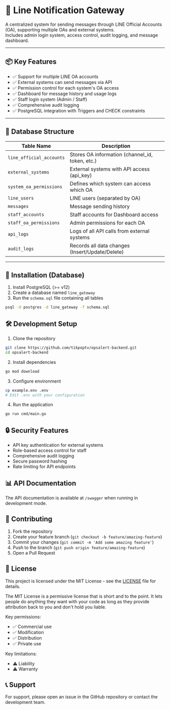 # 📡 Line Notification Gateway

A centralized system for sending messages through LINE Official Accounts (OA), supporting multiple OAs and external systems.  
Includes admin login system, access control, audit logging, and message dashboard.

---

## 📦 Key Features

- ✅ Support for multiple LINE OA accounts
- ✅ External systems can send messages via API
- ✅ Permission control for each system's OA access
- ✅ Dashboard for message history and usage logs
- ✅ Staff login system (Admin / Staff)
- ✅ Comprehensive audit logging
- ✅ PostgreSQL integration with Triggers and CHECK constraints

---

## 🧱 Database Structure

| Table Name             | Description                                   |
|------------------------|-----------------------------------------------|
| `line_official_accounts` | Stores OA information (channel_id, token, etc.) |
| `external_systems`     | External systems with API access (api_key)    |
| `system_oa_permissions`| Defines which system can access which OA      |
| `line_users`           | LINE users (separated by OA)                  |
| `messages`             | Message sending history                       |
| `staff_accounts`       | Staff accounts for Dashboard access           |
| `staff_oa_permissions` | Admin permissions for each OA                 |
| `api_logs`             | Logs of all API calls from external systems   |
| `audit_logs`           | Records all data changes (Insert/Update/Delete) |

---

## 🚀 Installation (Database)

1. Install PostgreSQL (>= v12)
2. Create a database named `line_gateway`
3. Run the `schema.sql` file containing all tables

```bash
psql -U postgres -d line_gateway -f schema.sql
```

## 🛠️ Development Setup

1. Clone the repository
```bash
git clone https://github.com/tikpoptv/opsalert-backend.git
cd opsalert-backend
```

2. Install dependencies
```bash
go mod download
```

3. Configure environment
```bash
cp example.env .env
# Edit .env with your configuration
```

4. Run the application
```bash
go run cmd/main.go
```

## 🔒 Security Features

- API key authentication for external systems
- Role-based access control for staff
- Comprehensive audit logging
- Secure password hashing
- Rate limiting for API endpoints

## 📊 API Documentation

The API documentation is available at `/swagger` when running in development mode.

## 🤝 Contributing

1. Fork the repository
2. Create your feature branch (`git checkout -b feature/amazing-feature`)
3. Commit your changes (`git commit -m 'Add some amazing feature'`)
4. Push to the branch (`git push origin feature/amazing-feature`)
5. Open a Pull Request

## 📝 License

This project is licensed under the MIT License - see the [LICENSE](LICENSE) file for details.

The MIT License is a permissive license that is short and to the point. It lets people do anything they want with your code as long as they provide attribution back to you and don't hold you liable.

Key permissions:
- ✅ Commercial use
- ✅ Modification
- ✅ Distribution
- ✅ Private use

Key limitations:
- ⚠️ Liability
- ⚠️ Warranty

## 📞 Support

For support, please open an issue in the GitHub repository or contact the development team. 